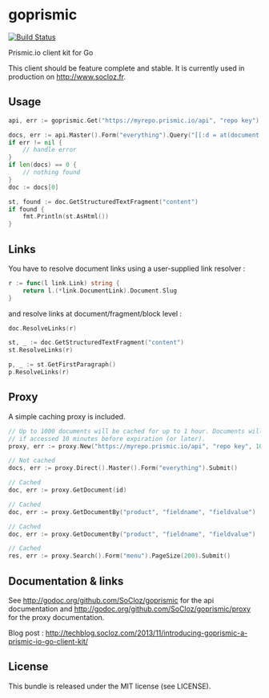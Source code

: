 goprismic
=========

[![Build Status](https://secure.travis-ci.org/SoCloz/goprismic.png?branch=master)](http://travis-ci.org/SoCloz/goprismic)

Prismic.io client kit for Go

This client should be feature complete and stable. It is currently used in production on http://www.socloz.fr.

Usage
-----

```go
api, err := goprismic.Get("https://myrepo.prismic.io/api", "repo key")

docs, err := api.Master().Form("everything").Query("[[:d = at(document.tags, [\"Featured\"])]]").Order("my.product.name", goprismic.OrderAsc).Page(1).Submit()
if err != nil {
	// handle error
}
if len(docs) == 0 {
	// nothing found
}
doc := docs[0]

st, found := doc.GetStructuredTextFragment("content")
if found {
	fmt.Println(st.AsHtml())
}
```

Links
-----

You have to resolve document links using a user-supplied link resolver :

```go
r := func(l link.Link) string {
	return l.(*link.DocumentLink).Document.Slug
}
```
and resolve links at document/fragment/block level :
```go
doc.ResolveLinks(r)

st, _ := doc.GetStructuredTextFragment("content")
st.ResolveLinks(r)

p, _ := st.GetFirstParagraph()
p.ResolveLinks(r)
```

Proxy
-----

A simple caching proxy is included.

```go
// Up to 1000 documents will be cached for up to 1 hour. Documents will be asynchronously refreshed
// if accessed 10 minutes before expiration (or later).
proxy, err := proxy.New("https://myrepo.prismic.io/api", "repo key", 1000, 1*time.Hour, 10*time.Minute)

// Not cached
docs, err := proxy.Direct().Master().Form("everything").Submit()

// Cached
doc, err := proxy.GetDocument(id)

// Cached
doc, err := proxy.GetDocumentBy("product", "fieldname", "fieldvalue")

// Cached
doc, err := proxy.GetDocumentBy("product", "fieldname", "fieldvalue")

// Cached
res, err := proxy.Search().Form("menu").PageSize(200).Submit()
```

Documentation & links
---------------------

See http://godoc.org/github.com/SoCloz/goprismic for the api documentation and http://godoc.org/github.com/SoCloz/goprismic/proxy for the proxy documentation.

Blog post : http://techblog.socloz.com/2013/11/introducing-goprismic-a-prismic-io-go-client-kit/

License
-------

This bundle is released under the MIT license (see LICENSE).